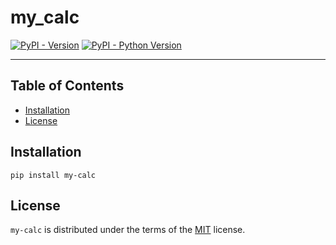 # my_calc

[![PyPI - Version](https://img.shields.io/pypi/v/my-calc.svg)](https://pypi.org/project/my-calc)
[![PyPI - Python Version](https://img.shields.io/pypi/pyversions/my-calc.svg)](https://pypi.org/project/my-calc)

-----

## Table of Contents

- [Installation](#installation)
- [License](#license)

## Installation

```console
pip install my-calc
```

## License

`my-calc` is distributed under the terms of the [MIT](https://spdx.org/licenses/MIT.html) license.

